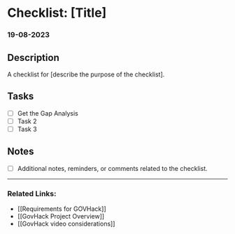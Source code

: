 # Checklist: [Title]

### 19-08-2023
## Description
A checklist for [describe the purpose of the checklist].

## Tasks
- [ ] Get the Gap Analysis
- [ ] Task 2
- [ ] Task 3

## Notes
- [ ] Additional notes, reminders, or comments related to the checklist.

---

### Related Links:
- [[Requirements for GOVHack]]
- [[GovHack  Project Overview]]
- [[GovHack video considerations]]
